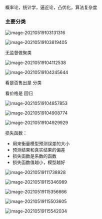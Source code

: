 概率论，统计学，逼近论，凸优化，算法复杂度





### 主要分类

![image-20210519103131316](https://gitee.com/BothSavage/PicGo/raw/master//image/20210519103131.png)

![image-20210519103819405](https://gitee.com/BothSavage/PicGo/raw/master//image/20210519103819.png)

无监督做聚类

![image-20210519104112538](https://gitee.com/BothSavage/PicGo/raw/master//image/20210519104112.png)

![image-20210519104245644](https://gitee.com/BothSavage/PicGo/raw/master//image/20210519104245.png)

看是否售出是 分类

看价格是 回归

![image-20210519104857853](https://gitee.com/BothSavage/PicGo/raw/master//image/20210519104857.png)

![image-20210519104908774](https://gitee.com/BothSavage/PicGo/raw/master//image/20210519104908.png)

![image-20210519104929929](https://gitee.com/BothSavage/PicGo/raw/master//image/20210519104929.png)







损失函数：

* 用来衡量模型预测误差的大小
* 预测结果和真实结果的偏差
* 损失函数是系数的函数
* 损失函数值越小，模型越好

![image-20210519111738928](https://gitee.com/BothSavage/PicGo/raw/master//image/20210519111738.png)

![image-20210519115346989](https://gitee.com/BothSavage/PicGo/raw/master//image/20210519115347.png)

![image-20210519115356666](https://gitee.com/BothSavage/PicGo/raw/master//image/20210519115356.png)

![image-20210519115503605](https://gitee.com/BothSavage/PicGo/raw/master//image/20210519115503.png)

![image-20210519115542034](https://gitee.com/BothSavage/PicGo/raw/master//image/20210519115542.png)

